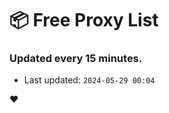 # :package: Free Proxy List
### Updated every 15 minutes.

- Last updated: `2024-05-29 00:04`

:heart:

